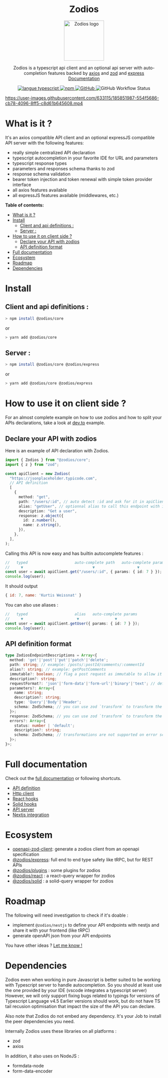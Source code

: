  <h1 align="center">Zodios</h1>
 <p align="center">
   <a href="https://github.com/ecyrbe/zodios">
     <img align="center" src="https://raw.githubusercontent.com/ecyrbe/zodios/main/docs/logo.svg" width="128px" alt="Zodios logo">
   </a>
 </p>
 <p align="center">
    Zodios is a typescript api client and an optional api server with auto-completion features backed by <a href="https://axios-http.com" >axios</a> and <a href="https://github.com/colinhacks/zod">zod</a> and <a href="https://expressjs.com/">express</a>
    <br/>
    <a href="https://www.zodios.org/">Documentation</a>
 </p>
 
 <p align="center">
   <a href="https://www.npmjs.com/package/@zodios/core">
   <img src="https://img.shields.io/npm/v/@zodios/core.svg" alt="langue typescript">
   </a>
   <a href="https://www.npmjs.com/package/@zodios/core">
   <img alt="npm" src="https://img.shields.io/npm/dw/@zodios/core">
   </a>
   <a href="https://github.com/ecyrbe/zodios/blob/main/LICENSE">
    <img alt="GitHub" src="https://img.shields.io/github/license/ecyrbe/zodios">   
   </a>
   <img alt="GitHub Workflow Status" src="https://img.shields.io/github/workflow/status/ecyrbe/zodios/CI">
 </p>

https://user-images.githubusercontent.com/633115/185851987-554f5686-cb78-4096-8ff5-c8d61b645608.mp4

# What is it ?

It's an axios compatible API client and an optional expressJS compatible API server with the following features:  
  
- really simple centralized API declaration
- typescript autocompletion in your favorite IDE for URL and parameters
- typescript response types
- parameters and responses schema thanks to zod
- response schema validation
- bearer token injection and token renewal with simple token provider interface
- all axios features available
- all expressJS features available (middlewares, etc.)

  
**Table of contents:**

- [What is it ?](#what-is-it-)
- [Install](#install)
  - [Client and api definitions :](#client-and-api-definitions-)
  - [Server :](#server-)
- [How to use it on client side ?](#how-to-use-it-on-client-side-)
  - [Declare your API with zodios](#declare-your-api-with-zodios)
  - [API definition format](#api-definition-format)
- [Full documentation](#full-documentation)
- [Ecosystem](#ecosystem)
- [Roadmap](#roadmap)
- [Dependencies](#dependencies)

# Install

## Client and api definitions :

```bash
> npm install @zodios/core
```

or

```bash
> yarn add @zodios/core
```

## Server :
  
```bash
> npm install @zodios/core @zodios/express
```

or

```bash
> yarn add @zodios/core @zodios/express
```

# How to use it on client side ?

For an almost complete example on how to use zodios and how to split your APIs declarations, take a look at [dev.to](examples/dev.to/) example.

## Declare your API with zodios

Here is an example of API declaration with Zodios.
  
```typescript
import { Zodios } from "@zodios/core";
import { z } from "zod";

const apiClient = new Zodios(
  "https://jsonplaceholder.typicode.com",
  // API definition
  [
    {
      method: "get",
      path: "/users/:id", // auto detect :id and ask for it in apiClient get params
      alias: "getUser", // optionnal alias to call this endpoint with it
      description: "Get a user",
      response: z.object({
        id: z.number(),
        name: z.string(),
      }),
    },
  ],
);
```

Calling this API is now easy and has builtin autocomplete features :  
  
```typescript
//   typed                     auto-complete path   auto-complete params
//     ▼                               ▼                   ▼
const user = await apiClient.get("/users/:id", { params: { id: 7 } });
console.log(user);
```
  
It should output  
  
```js
{ id: 7, name: 'Kurtis Weissnat' }
```
You can also use aliases :
  
```typescript
//   typed                     alias   auto-complete params
//     ▼                        ▼                ▼
const user = await apiClient.getUser({ params: { id: 7 } });
console.log(user);
```
## API definition format

```typescript
type ZodiosEndpointDescriptions = Array<{
  method: 'get'|'post'|'put'|'patch'|'delete';
  path: string; // example: /posts/:postId/comments/:commentId
  alias?: string; // example: getPostComments
  immutable?: boolean; // flag a post request as immutable to allow it to be cached with react-query
  description?: string;
  requestFormat?: 'json'|'form-data'|'form-url'|'binary'|'text'; // default to json if not set
  parameters?: Array<{
    name: string;
    description?: string;
    type: 'Query'|'Body'|'Header';
    schema: ZodSchema; // you can use zod `transform` to transform the value of the parameter before sending it to the server
  }>;
  response: ZodSchema; // you can use zod `transform` to transform the value of the response before returning it
  errors?: Array<{
    status: number | 'default';
    description?: string;
    schema: ZodSchema; // transformations are not supported on error schemas
  }>;
}>;
```
# Full documentation

Check out the [full documentation](https://www.zodios.org) or following shortcuts.

- [API definition](https://www.zodios.org/docs/category/zodios-api-definition)
- [Http client](https://www.zodios.org/docs/category/zodios-client)
- [React hooks](https://www.zodios.org/docs/client/react)
- [Solid hooks](https://www.zodios.org/docs/client/solid)
- [API server](http://www.zodios.org/docs/category/zodios-server)
- [Nextjs integration](http://www.zodios.org/docs/server/next)

# Ecosystem

- [openapi-zod-client](https://github.com/astahmer/openapi-zod-client): generate a zodios client from an openapi specification
- [@zodios/express](https://github.com/ecyrbe/zodios-express): full end to end type safety like tRPC, but for REST APIs
- [@zodios/plugins](https://github.com/ecyrbe/zodios-plugins) : some plugins for zodios
- [@zodios/react](https://github.com/ecyrbe/zodios-react) : a react-query wrapper for zodios
- [@zodios/solid](https://github.com/ecyrbe/zodios-solid) : a solid-query wrapper for zodios

# Roadmap

The following will need investigation to check if it's doable :
- implement `@zodios/nestjs` to define your API endpoints with nestjs and share it with your frontend (like tRPC)
- generate openAPI json from your API endpoints

You have other ideas ? [Let me know !](https://github.com/ecyrbe/zodios/discussions)
# Dependencies

Zodios even when working in pure Javascript is better suited to be working with Typescript server to handle autocompletion.
So you should at least use the one provided by your IDE (vscode integrates a typescript server)
However, we will only support fixing bugs related to typings for versions of Typescript Language v4.5
Earlier versions should work, but do not have TS tail recusion optimisation that impact the size of the API you can declare.

Also note that Zodios do not embed any dependency. It's your Job to install the peer dependencies you need.  
  
Internally Zodios uses these libraries on all platforms :
- zod
- axios
  
In addition, it also uses on NodeJS :
- formdata-node
- form-data-encoder
